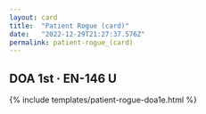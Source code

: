 ```yaml
---
layout: card
title:  "Patient Rogue (card)"
date:   "2022-12-29T21:27:37.576Z"
permalink: patient-rogue_(card)
---
```


## DOA 1st &middot; EN-146 U

{% include templates/patient-rogue-doa1e.html %}
